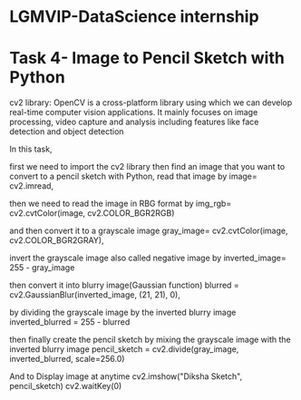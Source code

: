 # LGMVIP-DataScience internship
# Task 4- Image to Pencil Sketch with Python

cv2 library: OpenCV is a cross-platform library using which we can develop real-time computer vision applications. It mainly focuses on image processing, video capture and analysis including features like face detection and object detection

In this task, 

first we need to import the cv2 library then find an image that you want to convert to a pencil sketch with Python, read that image by 
image= cv2.imread, 

then we need to read the image in RBG format by 
img_rgb= cv2.cvtColor(image, cv2.COLOR_BGR2RGB) 

and then convert it to a grayscale image 
gray_image= cv2.cvtColor(image, cv2.COLOR_BGR2GRAY), 

invert the grayscale image also called negative image by 
inverted_image= 255 - gray_image 

then convert it into blurry image(Gaussian function)
blurred = cv2.GaussianBlur(inverted_image, (21, 21), 0), 

by dividing the grayscale image by the inverted blurry image 
inverted_blurred = 255 - blurred

then finally create the pencil sketch by mixing the grayscale image with the inverted blurry image
pencil_sketch = cv2.divide(gray_image, inverted_blurred, scale=256.0)

And to Display image at anytime
cv2.imshow("Diksha Sketch", pencil_sketch)
cv2.waitKey(0)
